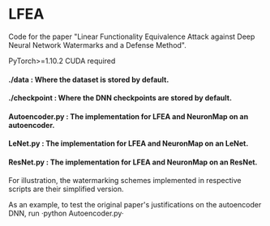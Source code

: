 # LFEA

Code for the paper "Linear Functionality Equivalence Attack against Deep Neural Network Watermarks and a Defense Method". 

PyTorch>=1.10.2
CUDA required

#### ./data : Where the dataset is stored by default.
#### ./checkpoint : Where the DNN checkpoints are stored by default.
#### Autoencoder.py : The implementation for LFEA and NeuronMap on an autoencoder.
#### LeNet.py : The implementation for LFEA and NeuronMap on an LeNet.
#### ResNet.py : The implementation for LFEA and NeuronMap on an ResNet.

For illustration, the watermarking schemes implemented in respective scripts are their simplified version. 

As an example, to test the original paper's justifications on the autoencoder DNN, run 
·python Autoencoder.py·
